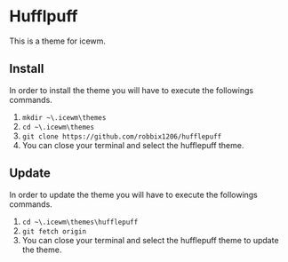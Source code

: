 Hufflpuff
===============
This is a theme for icewm.

Install
----------------
In order to install the theme you will have to execute the followings commands.
1. `mkdir ~\.icewm\themes`
2. `cd ~\.icewm\themes`
3. `git clone https://github.com/robbix1206/hufflepuff`
4. You can close your terminal and select the hufflepuff theme.

Update
---------------
In order to update the theme you will have to execute the followings commands.
1. `cd ~\.icewm\themes\hufflepuff`
2. `git fetch origin`
3. You can close your terminal and select the hufflepuff theme to update the theme.

